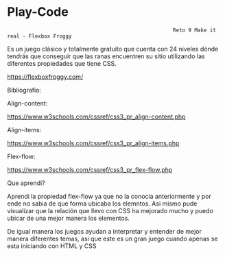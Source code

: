 # Play-Code
                                                          Reto 9 Make it real - Flexbox Froggy


Es un juego  clásico y totalmente gratuito que cuenta con 24 niveles dónde tendrás que conseguir que las ranas encuentren su sitio utilizando las diferentes propiedades que tiene CSS. 


https://flexboxfroggy.com/

Bibliografia:

Align-content:

https://www.w3schools.com/cssref/css3_pr_align-content.php

Align-items:


https://www.w3schools.com/cssref/css3_pr_align-items.php

Flex-flow:


https://www.w3schools.com/cssref/css3_pr_flex-flow.php

Que aprendi?

Aprendi la propiedad flex-flow ya que no la conocia anteriormente y por ende no sabia de que forma ubicaba los elemntos. Asi mismo pude visualizar que la relación que llevo con CSS ha mejorado mucho y puedo ubicar de una mejor manera los elementos. 

De igual manera los juegos ayudan a interpretar y entender de mejor manera diferentes temas, asi que este es un gran juego cuando apenas se esta iniciando con HTML y CSS 

